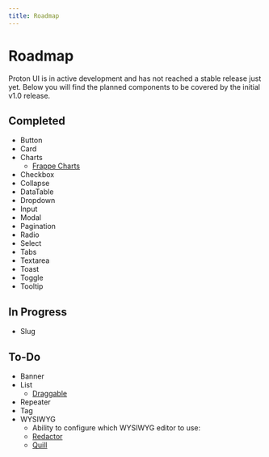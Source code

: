 ```yaml
---
title: Roadmap
---
```


# Roadmap
Proton UI is in active development and has not reached a stable release just yet. Below you will find the planned components to be covered by the initial v1.0 release.

## Completed
- Button
- Card
- Charts
    - [Frappe Charts](https://frappe.io/charts)
- Checkbox
- Collapse
- DataTable
- Dropdown
- Input
- Modal
- Pagination
- Radio
- Select
- Tabs
- Textarea
- Toast
- Toggle
- Tooltip

## In Progress
- Slug

## To-Do
- Banner
- List
    - [Draggable](https://shopify.github.io/draggable)
- Repeater
- Tag
- WYSIWYG
    - Ability to configure which WYSIWYG editor to use:
    - [Redactor](https://imperavi.com/redactor)
    - [Quill](https://quilljs.com)